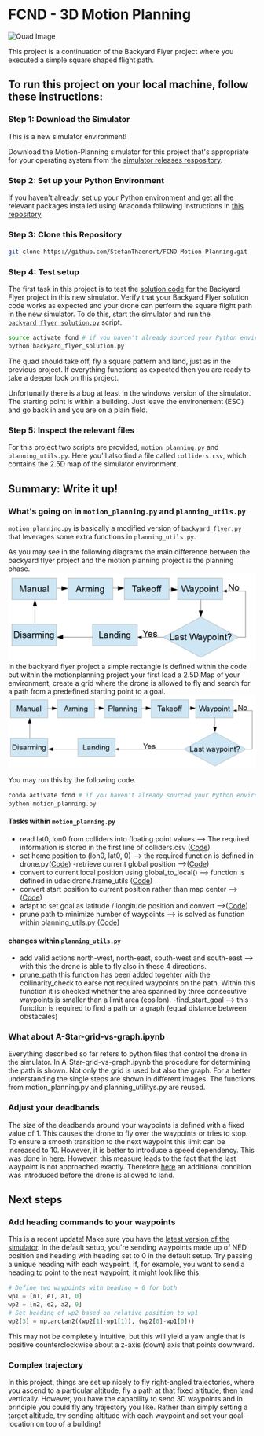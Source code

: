 # FCND - 3D Motion Planning
![Quad Image](./misc/enroute.png)


This project is a continuation of the Backyard Flyer project where you executed a simple square shaped flight path. 

## To run this project on your local machine, follow these instructions:
### Step 1: Download the Simulator
This is a new simulator environment!  

Download the Motion-Planning simulator for this project that's appropriate for your operating system from the [simulator releases respository](https://github.com/udacity/FCND-Simulator-Releases/releases).

### Step 2: Set up your Python Environment
If you haven't already, set up your Python environment and get all the relevant packages installed using Anaconda following instructions in [this repository](https://github.com/udacity/FCND-Term1-Starter-Kit)

### Step 3: Clone this Repository
```sh
git clone https://github.com/StefanThaenert/FCND-Motion-Planning.git
```
### Step 4: Test setup
The first task in this project is to test the [solution code](https://github.com/udacity/FCND-Motion-Planning/blob/master/backyard_flyer_solution.py) for the Backyard Flyer project in this new simulator. Verify that your Backyard Flyer solution code works as expected and your drone can perform the square flight path in the new simulator. To do this, start the simulator and run the [`backyard_flyer_solution.py`](https://github.com/udacity/FCND-Motion-Planning/blob/master/backyard_flyer_solution.py) script.

```sh
source activate fcnd # if you haven't already sourced your Python environment, do so now.
python backyard_flyer_solution.py
```
The quad should take off, fly a square pattern and land, just as in the previous project. If everything functions as expected then you are ready to take a deeper look on this project. 

Unfortunatly there is a bug at least in the windows version of the simulator. The starting point is within a building. Just leave the environement (ESC) and go back in and you are on a plain field. 

### Step 5: Inspect the relevant files
For this project two scripts are provided, `motion_planning.py` and `planning_utils.py`. Here you'll also find a file called `colliders.csv`, which contains the 2.5D map of the simulator environment. 

## Summary: Write it up!

### What's going on in  `motion_planning.py` and `planning_utils.py`

`motion_planning.py` is basically a modified version of `backyard_flyer.py` that leverages some extra functions in `planning_utils.py`. 

As you may see in the following diagrams the main difference between the backyard flyer project and the motion planning project is the planning phase.
![flow backyard Image](./misc/backyard_flyer_flow.png)
In the backyard flyer project a simple rectangle is defined within the code but within the motionplanning project your first load a 2.5D Map of your environment, create a grid where the drone is allowed to fly and search for a path from a predefined starting point to a goal.
![flow motion planning Image](./misc/motion_planning_flow.png)

You may run this by the following code.
 
```sh
conda activate fcnd # if you haven't already sourced your Python environment, do so now.
python motion_planning.py
```
#### Tasks within `motion_planning.py`
- read lat0, lon0 from colliders into floating point values
--> The required information is stored in the first line of colliders.csv ([Code](https://github.com/StefanThaenert/FCND-Motion-Planning/blob/master/motion_planning.py#L123))
- set home position to (lon0, lat0, 0)
--> the required function is defined in drone.py([Code](https://github.com/StefanThaenert/FCND-Motion-Planning/blob/master/motion_planning.py#L131))
-retrieve current global position
-->([Code](https://github.com/StefanThaenert/FCND-Motion-Planning/blob/master/motion_planning.py#L134))
- convert to current local position using global_to_local()
--> function is defined in udacidrone.frame_utils ([Code](https://github.com/StefanThaenert/FCND-Motion-Planning/blob/master/motion_planning.py#L137))
- convert start position to current position rather than map center
-->([Code](https://github.com/StefanThaenert/FCND-Motion-Planning/blob/master/motion_planning.py#L149))
- adapt to set goal as latitude / longitude position and convert
-->([Code](https://github.com/StefanThaenert/FCND-Motion-Planning/blob/master/motion_planning.py#L158))
- prune path to minimize number of waypoints
--> is solved as function within planning_utils.py ([Code](https://github.com/StefanThaenert/FCND-Motion-Planning/blob/master/planning_utils.py#L158))

#### changes within `planning_utils.py`
- add valid actions north-west, north-east, south-west and south-east --> with this the drone is able to fly also in these 4 directions. 
- prune_path this function has been added togehter with the collinarity_check to earse not required waypoints on the path. Within this function it is checked whether the area spanned by three consecutive waypoints is smaller than a limit area (epsilon). 
-find_start_goal --> this function is required to find a path on a graph (equal distance between obstacales)

### What about A-Star-grid-vs-graph.ipynb
Everything described so far refers to python files that control the drone in the simulator. In A-Star-grid-vs-graph.ipynb the procedure for determining the path is shown. Not only the grid is used but also the graph. For a better understanding the single steps are shown in different images. The functions from motion_planning.py and planning_utilitys.py are reused.

### Adjust your deadbands
The size of the deadbands around your waypoints is defined with a fixed value of 1. This causes the drone to fly over the waypoints or tries to stop. To ensure a smooth transition to the next waypoint this limit can be increased to 10. However, it is better to introduce a speed dependency. This was done in [here](https://github.com/StefanThaenert/FCND-Motion-Planning/blob/master/motion_planning.py#L49). However, this measure leads to the fact that the last waypoint is not approached exactly. Therefore [here](https://github.com/StefanThaenert/FCND-Motion-Planning/blob/master/motion_planning.py#L53) an additional condition was introduced before the drone is allowed to land.

## Next steps

### Add heading commands to your waypoints
This is a recent update! Make sure you have the [latest version of the simulator](https://github.com/udacity/FCND-Simulator-Releases/releases). In the default setup, you're sending waypoints made up of NED position and heading with heading set to 0 in the default setup. Try passing a unique heading with each waypoint. If, for example, you want to send a heading to point to the next waypoint, it might look like this:

```python
# Define two waypoints with heading = 0 for both
wp1 = [n1, e1, a1, 0]
wp2 = [n2, e2, a2, 0]
# Set heading of wp2 based on relative position to wp1
wp2[3] = np.arctan2((wp2[1]-wp1[1]), (wp2[0]-wp1[0]))
```

This may not be completely intuitive, but this will yield a yaw angle that is positive counterclockwise about a z-axis (down) axis that points downward.
### Complex trajectory 
In this project, things are set up nicely to fly right-angled trajectories, where you ascend to a particular altitude, fly a path at that fixed altitude, then land vertically. However, you have the capability to send 3D waypoints and in principle you could fly any trajectory you like. Rather than simply setting a target altitude, try sending altitude with each waypoint and set your goal location on top of a building!
